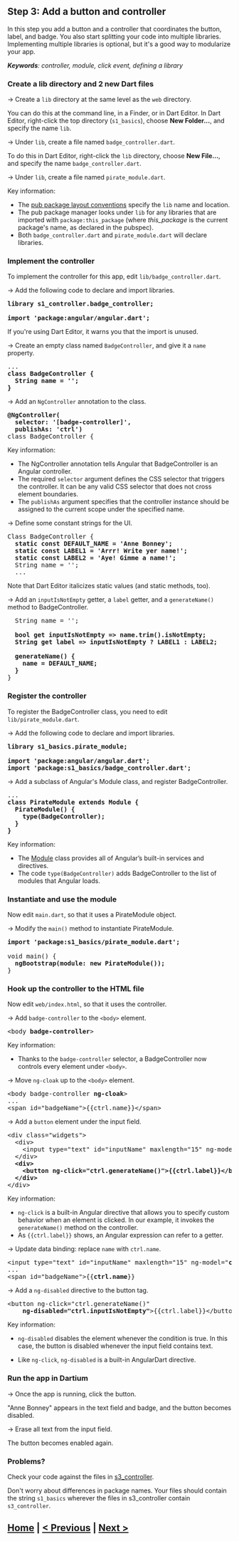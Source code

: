 ## Step 3: Add a button and controller

In this step you add a button and a controller that coordinates the button, label, and badge.
You also start splitting your code into multiple libraries.
Implementing multiple libraries is optional,
but it's a good way to modularize your app.


_**Keywords**: controller, module, click event, defining a library_

### Create a lib directory and 2 new Dart files

&rarr; Create a `lib` directory at the same level as the `web` directory.

You can do this at the command line, in a Finder,
or in Dart Editor.
In Dart Editor, right-click the top directory (`s1_basics`),
choose **New Folder...**,
and specify the name `lib`.

&rarr; Under `lib`, create a file named `badge_controller.dart`.

To do this in Dart Editor, right-click the `lib` directory,
choose **New File...**,
and specify the name `badge_controller.dart`.


&rarr; Under `lib`, create a file named `pirate_module.dart`.


Key information:
- The [pub package layout conventions](https://www.dartlang.org/tools/pub/package-layout.html)
  specify the `lib` name and location.
- The pub package manager looks under `lib` for
  any libraries that are imported with `package:this_package`
  (where <em>this_package</em> is the current package's name, as declared in the pubspec).
- Both `badge_controller.dart` and `pirate_module.dart` will declare libraries.


### Implement the controller

To implement the controller for this app,
edit `lib/badge_controller.dart`.

&rarr; Add the following code to declare and import libraries.

<pre>
<b>library s1_controller.badge_controller;

import 'package:angular/angular.dart';</b>
</pre>

If you're using Dart Editor, it warns you that the import is unused.


&rarr; Create an empty class named `BadgeController`, and give it a `name` property.

<pre>
...
<b>class BadgeController {
  String name = '';
}</b>
</pre>

&rarr; Add an `NgController` annotation to the class.

<pre><b>@NgController(
  selector: '[badge-controller]',
  publishAs: 'ctrl')</b>
class BadgeController {   
</pre>

Key information:
- The NgController annotation tells Angular that BadgeController is an Angular controller.
- The required `selector` argument defines the CSS selector that triggers the controller.
  It can be any valid CSS selector that does not cross element boundaries.
- The `publishAs` argument specifies that the controller instance should be assigned to
  the current scope under the specified name.

&rarr; Define some constant strings for the UI.

<pre>
Class BadgeController {
  <b>static const DEFAULT_NAME = 'Anne Bonney';
  static const LABEL1 = 'Arrr! Write yer name!';
  static const LABEL2 = 'Aye! Gimme a name!';</b>
  String name = '';
  ...
</pre>

Note that Dart Editor italicizes static values (and static methods, too).


&rarr; Add an `inputIsNotEmpty` getter, a `label` getter, and a `generateName()` method
to BadgeController.

<pre>
  String name = '';
  
<b>  bool get inputIsNotEmpty => name.trim().isNotEmpty;
  String get label => inputIsNotEmpty ? LABEL1 : LABEL2;

  generateName() {
    name = DEFAULT_NAME;
  }</b>
}
</pre>

<!-- PENDING: add key info about getters -->


### Register the controller

To register the BadgeController class,
you need to edit `lib/pirate_module.dart`.

&rarr; Add the following code to declare and import libraries.

<pre>
<b>library s1_basics.pirate_module;

import 'package:angular/angular.dart';
import 'package:s1_basics/badge_controller.dart'; </b>
</pre>

&rarr; Add a subclass of Angular's Module class, and register BadgeController.

<pre>
...
<b>class PirateModule extends Module {
  PirateModule() {
    type(BadgeController);
  }
}</b>
</pre>

Key information:
- The [Module](https://docs.angulardart.org/#angular/angular.Module) class
  provides all of Angular’s built-in services and directives.
- The code `type(BadgeController)` adds BadgeController
  to the list of modules that Angular loads.


### Instantiate and use the module

Now edit `main.dart`,
so that it uses a PirateModule object.

&rarr; Modify the `main()` method to instantiate PirateModule.

<pre>
<b>import 'package:s1_basics/pirate_module.dart';</b>

void main() {
  <b>ngBootstrap(module: new PirateModule());</b>
}
</pre>
    

### Hook up the controller to the HTML file

Now edit `web/index.html`,
so that it uses the controller.

&rarr; Add `badge-controller` to the `<body>` element.

<pre>
&lt;body <b>badge-controller</b>>
</pre>

Key information:

* Thanks to the `badge-controller` selector, a BadgeController now
  controls every element under `<body>`.

&rarr; Move `ng-cloak` up to the `<body>` element.
<!-- PENDING: why? really necessary? -->

<pre>
&lt;body badge-controller <b>ng-cloak</b>>
...
&lt;span id="badgeName">{{ctrl.name}}&lt;/span>
</pre>

&rarr; Add a `button` element under the input field.

<pre>
&lt;div class="widgets">
  &lt;div>
    &lt;input type="text" id="inputName" maxlength="15" ng-model="name">
  &lt;/div>
  <b>&lt;div>
    &lt;button ng-click="ctrl.generateName()">{{ctrl.label}}&lt;/button>
  &lt;/div></b>
&lt;/div>
</pre>

Key information:

* `ng-click` is a built-in Angular directive that
  allows you to specify custom behavior when an element is clicked.
  In our example, it invokes the `generateName()` method on the controller.
* As `{{ctrl.label}}` shows, an Angular expression can refer to a getter.


&rarr; Update data binding: replace `name` with `ctrl.name`.

<pre>
&lt;input type="text" id="inputName" maxlength="15" ng-model="<b>ctrl.name</b>">
...
&lt;span id="badgeName">{{<b>ctrl.name</b>}}</span>
</pre>
    
&rarr; Add a `ng-disabled` directive to the button tag.

<pre>
&lt;button ng-click="ctrl.generateName()"
    <b>ng-disabled="ctrl.inputIsNotEmpty"</b>>{{ctrl.label}}&lt;/button>
</pre>

Key information:
* `ng-disabled` disables the element whenever the condition is true.
  In this case,
  the button is disabled whenever the input field contains text.

* Like `ng-click`, `ng-disabled` is a built-in AngularDart directive.

### Run the app in Dartium

&rarr; Once the app is running, click the button.

"Anne Bonney" appears in the text field and badge,
and the button becomes disabled.

&rarr; Erase all text from the input field.

The button becomes enabled again.

### Problems?
Check your code against the files in [s3_controller](../samples/s3_controller).

Don't worry about differences in package names.
Your files should contain the string `s1_basics`
wherever the files in s3_controller contain `s3_controller`.


## [Home](../README.md#code-lab-angulardart) | [< Previous](step-2.md#step-2-add-an-input-field) | [Next >](step-4.md#step-4-create-a-custom-component)
